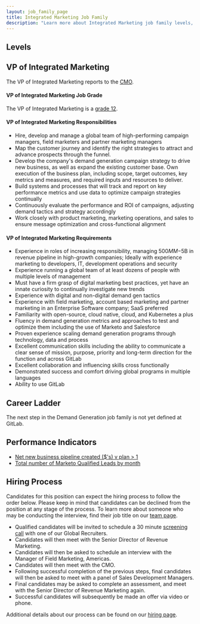```yaml
---
layout: job_family_page
title: Integrated Marketing Job Family
description: "Learn more about Integrated Marketing job family levels, roles and responsibilities."
---
```


## Levels

## VP of Integrated Marketing

The VP of Integrated Marketing reports to the [CMO](/job-families/marketing/chief-marketing-officer/).

#### VP of Integrated Marketing Job Grade

The VP of Integrated Marketing is a [grade 12](/handbook/total-rewards/compensation/compensation-calculator/#gitlab-job-grades).

#### VP of Integrated Marketing Responsibilities

* Hire, develop and manage a global team of high-performing campaign managers, field marketers and partner marketing managers
* Map the customer journey and identify the right strategies to attract and advance prospects through the funnel.
* Develop the company's demand generation campaign strategy to drive new business, as well as expand the existing customer base. Own execution of the business plan, including scope, target outcomes, key metrics and measures, and required inputs and resources to deliver.
* Build systems and processes that will track and report on key performance metrics and use data to optimize campaign strategies continually
* Continuously evaluate the performance and ROI of campaigns, adjusting demand tactics and strategy accordingly
* Work closely with product marketing, marketing operations, and sales to ensure message optimization and cross-functional alignment

#### VP of Integrated Marketing Requirements

* Experience in roles of increasing responsibility, managing $500MM-$5B in revenue pipeline in high-growth companies; Ideally with experience marketing to developers, IT, development operations and security
* Experience running a global team of at least dozens of people with multiple levels of management
* Must have a firm grasp of digital marketing best practices, yet have an innate curiosity to continually investigate new trends
* Experience with digital and non-digital demand gen tactics
* Experience with field marketing, account based marketing and partner marketing in an Enterprise Software company; SaaS preferred
* Familiarity with open-source, cloud native, cloud, and Kubernetes a plus
* Fluency in demand generation metrics and approaches to test and optimize them including the use of Marketo and Salesforce
* Proven experience scaling demand generation programs through technology, data and process
* Excellent communication skills including the ability to communicate a clear sense of mission, purpose, priority and long-term direction for the function and across GitLab 
* Excellent collaboration and influencing skills cross functionally 
* Demonstrated success and comfort driving global programs in multiple languages
* Ability to use GitLab

## Career Ladder

The next step in the Demand Generation job family is not yet defined at GitLab.

## Performance Indicators

* [Net new business pipeline created ($'s) v plan > 1](/handbook/marketing/revenue-marketing/#revenue-marketing-kpi-definitions)
* [Total number of  Marketo Qualified Leads by month](/handbook/marketing/revenue-marketing/#revenue-marketing-kpi-definitions)

## Hiring Process

Candidates for this position can expect the hiring process to follow the order below. Please keep in mind that candidates can be declined from the position at any stage of the process. To learn more about someone who may be conducting the interview, find their job title on our [team page](/company/team/).
* Qualified candidates will be invited to schedule a 30 minute [screening call](/handbook/hiring/interviewing/#screening-call) with one of our Global Recruiters.
* Candidates will then meet with the Senior Director of Revenue Marketing.
* Candidates will then be asked to schedule an interview with the Manager of Field Marketing, Americas.
* Candidates will then meet with the CMO.
* Following successful completion of the previous steps, final candidates will then be asked to meet with a panel of Sales Development Managers.
* Final candidates may be asked to complete an assessment, and meet with the Senior Director of Revenue Marketing again.
* Successful candidates will subsequently be made an offer via video or phone.

Additional details about our process can be found on our [hiring page](/handbook/hiring/).